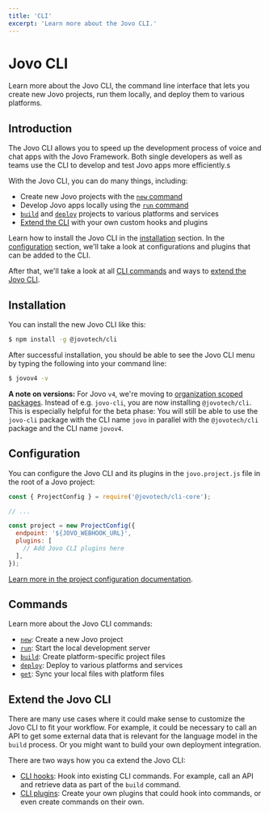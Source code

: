 ```yaml
---
title: 'CLI'
excerpt: 'Learn more about the Jovo CLI.'
---
```

# Jovo CLI

Learn more about the Jovo CLI, the command line interface that lets you create new Jovo projects, run them locally, and deploy them to various platforms.

## Introduction

The Jovo CLI allows you to speed up the development process of voice and chat apps with the Jovo Framework. Both single developers as well as teams use the CLI to develop and test Jovo apps more efficiently.s

With the Jovo CLI, you can do many things, including:

- Create new Jovo projects with the [`new` command](https://v4.jovo.tech/docs/new-command)
- Develop Jovo apps locally using the [`run` command](https://v4.jovo.tech/docs/run-command)
- [`build`](https://v4.jovo.tech/docs/build-command) and [`deploy`](https://v4.jovo.tech/docs/deploy-command) projects to various platforms and services
- [Extend the CLI](#extend-the-jovo-cli) with your own custom hooks and plugins

Learn how to install the Jovo CLI in the [installation](#installation) section. In the [configuration](#configuration) section, we'll take a look at configurations and plugins that can be added to the CLI.

After that, we'll take a look at all [CLI commands](#commands) and ways to [extend the Jovo CLI](#extend-the-jovo-cli).

## Installation

You can install the new Jovo CLI like this:

```sh
$ npm install -g @jovotech/cli
```

After successful installation, you should be able to see the Jovo CLI menu by typing the following into your command line:

```sh
$ jovov4 -v
```

**A note on versions:** For Jovo `v4`, we're moving to [organization scoped packages](https://docs.npmjs.com/creating-and-publishing-an-organization-scoped-package). Instead of e.g. `jovo-cli`, you are now installing `@jovotech/cli`. This is especially helpful for the beta phase: You will still be able to use the `jovo-cli` package with the CLI name `jovo` in parallel with the `@jovotech/cli` package and the CLI name `jovov4`.

## Configuration

You can configure the Jovo CLI and its plugins in the `jovo.project.js` file in the root of a Jovo project:

```js
const { ProjectConfig } = require('@jovotech/cli-core');

// ...

const project = new ProjectConfig({
  endpoint: '${JOVO_WEBHOOK_URL}',
  plugins: [
    // Add Jovo CLI plugins here
  ],
});
```

[Learn more in the project configuration documentation](https://v4.jovo.tech/docs/project-config).

## Commands

Learn more about the Jovo CLI commands:

- [`new`](https://v4.jovo.tech/docs/new-command): Create a new Jovo project
- [`run`](https://v4.jovo.tech/docs/run-command): Start the local development server
- [`build`](https://v4.jovo.tech/docs/build-command): Create platform-specific project files
- [`deploy`](https://v4.jovo.tech/docs/deplooy-command): Deploy to various platforms and services
- [`get`](https://v4.jovo.tech/docs/get-command): Sync your local files with platform files


## Extend the Jovo CLI

There are many use cases where it could make sense to customize the Jovo CLI to fit your workflow. For example, it could be necessary to call an API to get some external data that is relevant for the language model in the `build` process. Or you might want to build your own deployment integration.

There are two ways how you ca extend the Jovo CLI:

- [CLI hooks](https://v4.jovo.tech/docs/project-config#hooks): Hook into existing CLI commands. For example, call an API and retrieve data as part of the `build` command.
- [CLI plugins](https://v4.jovo.tech/docs/cli-plugins): Create your own plugins that could hook into commands, or even create commands on their own.